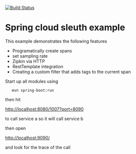 [![Build Status](https://travis-ci.org/ExampleDriven/spring-cloud-sleuth-example.svg)](https://travis-ci.org/ExampleDriven/spring-cloud-sleuth-example)
# Spring cloud sleuth example

This example demonstrates the following features
- Programatically create spans
- set sampling rate
- Zipkin via HTTP
- RestTemplate integration
- Creating a custom filter that adds tags to the current span 

Start up all modules using 

```shell
   mvn spring-boot:run
```   
then hit

[http://localhost:8080/1007?port=8090](http://localhost:8080/1007?port=8090)

to call service a so it will call service b

then open 

[http://localhost:9090/](http://localhost:9090/)

and look for the trace of the call
